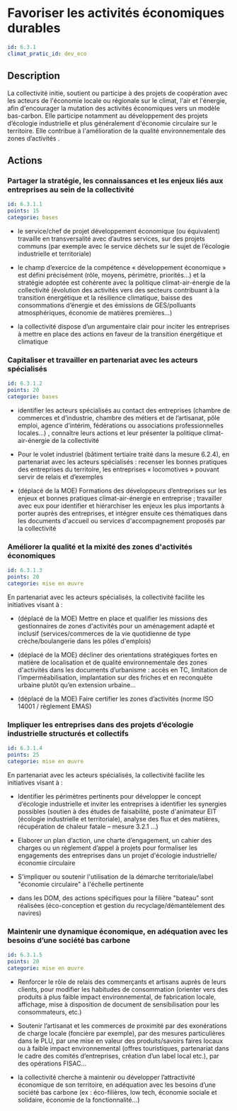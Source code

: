 # Favoriser les activités économiques durables
```yaml
id: 6.3.1
climat_pratic_id: dev_eco
```
## Description
La collectivité initie, soutient ou participe à des projets de coopération avec les acteurs de l'économie locale ou régionale sur le climat, l'air et l'énergie, afin d'encourager la mutation des activités économiques vers un modèle bas-carbon. Elle participe notamment au développement des projets d’écologie industrielle et plus généralement d'économie circulaire sur le territoire. Elle contribue à l'amélioration de la qualité environnementale des zones d’activités .



## Actions
### Partager la stratégie, les connaissances et les enjeux liés aux entreprises au sein de la collectivité
```yaml
id: 6.3.1.1
points: 15
categorie: bases
```
- le service/chef de projet développement économique (ou équivalent) travaille en transversalité avec d’autres services, sur des projets communs (par exemple avec le service déchets sur le sujet de l’écologie industrielle et territoriale)

- le champ d’exercice de la compétence « développement économique » est défini  précisément (rôle, moyens, périmètre, priorités…) et la stratégie adoptée est cohérente avec la politique climat-air-énergie de la collectivité (évolution des activités vers des secteurs contribuant à la transition énergétique et la résilience climatique, baisse des consommations d’énergie et des émissions de GES/polluants atmosphériques, économie de matières premières…)

- la collectivité dispose d’un argumentaire clair pour inciter les entreprises à mettre en place des actions en faveur de la transition énergétique et climatique




### Capitaliser et travailler en partenariat avec les acteurs spécialisés
```yaml
id: 6.3.1.2
points: 20
categorie: bases
```
- identifier les acteurs spécialisés au contact des entreprises (chambre de commerces et d’industrie, chambre des métiers et de l’artisanat, pôle emploi, agence d’intérim, fédérations ou associations professionnelles locales…) , connaître leurs actions et leur présenter la politique climat-air-énergie de la collectivité

- Pour le volet industriel (bâtiment tertiaire traité dans la mesure 6.2.4), en partenariat avec les acteurs spécialisés : recenser les bonnes pratiques des entreprises du territoire, les entreprises « locomotives » pouvant servir de relais et d’exemples

- (déplacé de la MOE) Formations des développeurs d’entreprises sur les enjeux et bonnes pratiques climat-air-énergie en entreprise ; travailler avec eux pour identifier et hiérarchiser les enjeux les plus importants à porter auprès des entreprises, et intégrer ensuite ces thématiques dans les documents d'accueil ou services d'accompagnement proposés par la collectivité




### Améliorer la qualité et la mixité des zones d'activités économiques
```yaml
id: 6.3.1.3
points: 20
categorie: mise en œuvre
```
En partenariat avec les acteurs spécialisés, la collectivité facilite les initiatives visant à :

- (déplacé de la MOE) Mettre en place et qualifier les missions des gestionnaires de zones d'activités pour un aménagement adapté et inclusif (services/commerces de la vie quotidienne de type crèche/boulangerie dans les pôles d'emplois)

- (déplacé de la MOE) décliner des orientations stratégiques fortes en matière de localisation et de qualité environnementale des zones d'activités dans les documents d’urbanisme : accès en TC, limitation de l’imperméabilisation, implantation sur des friches et en reconquête urbaine plutôt qu’en extension urbaine…

- (déplacé de la MOE) Faire certifier les zones d’activités (norme ISO 14001 / règlement EMAS)




### Impliquer les entreprises dans des projets d’écologie industrielle structurés et collectifs
```yaml
id: 6.3.1.4
points: 25
categorie: mise en œuvre
```
En partenariat avec les acteurs spécialisés, la collectivité facilite les initiatives visant à :

- Identifier les périmètres pertinents pour développer le concept d’écologie industrielle et inviter les entreprises à identifier les synergies possibles (soutien à des études de faisabilité, poste d'animateur EIT (écologie industrielle et territoriale), analyse des flux et des matières, récupération de chaleur fatale – mesure 3.2.1  …)

- Elaborer un plan d’action, une charte d’engagement, un cahier des charges ou un règlement d’appel à projets pour formaliser les engagements des entreprises dans un projet d'écologie industrielle/économie circulaire

- S'impliquer ou soutenir l'utilisation de la démarche territoriale/label "économie circulaire" à l'échelle pertinente

- dans les DOM, des actions spécifiques pour la filière "bateau" sont réalisées (éco-conception et gestion du recyclage/démantèlement des navires)




### Maintenir une dynamique économique, en adéquation avec les besoins d’une société bas carbone
```yaml
id: 6.3.1.5
points: 20
categorie: mise en œuvre
```
- Renforcer le rôle de relais des commerçants et artisans auprès de leurs clients, pour modifier les habitudes de consommation (orienter vers des produits à plus faible impact environnemental, de fabrication locale, affichage, mise à disposition de document de sensibilisation pour les consommateurs, etc.)

- Soutenir l’artisanat et les commerces de proximité par des exonérations de charge locale (foncière par exemple), par des mesures particulières dans le PLU, par une mise en valeur des produits/savoirs faires locaux ou à faible impact environnemental (offres touristiques, partenariat dans le cadre des comités d’entreprises, création d’un label local etc.), par des opérations FISAC…

- la collectivité cherche à maintenir ou développer l’attractivité économique de son territoire, en adéquation avec les besoins d’une société bas carbone (ex : éco-filières, low tech, économie sociale et solidaire, économie de la fonctionnalité...)



